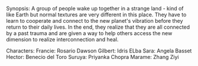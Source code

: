Synopsis:
A group of people wake up together in a strange land - kind of like Earth but normal textures are
very different in this place. They have to learn to cooperate and connect to the new planet's vibration before they
return to their daily lives. In the end, they realize that they are all connected by a past trauma and are given
a way to help others access the new dimension to realize interconnection and heal.


Characters:
Francie: Rosario Dawson
Gilbert: Idris ELba
Sara: Angela Basset
Hector: Benecio del Toro
Suruya: Priyanka Chopra
Marame: Zhang Ziyi
